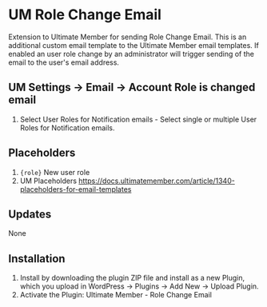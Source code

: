 # UM Role Change Email
Extension to Ultimate Member for sending Role Change Email. 
This is an additional custom email template to the Ultimate Member email templates. If enabled an user role change by an administrator will trigger sending of the email to the user's email address.

## UM Settings -> Email -> Account Role is changed email
1. Select User Roles for Notification emails - Select single or multiple User Roles for Notification emails.

## Placeholders
1. <code>{role}</code> New user role
2. UM Placeholders https://docs.ultimatemember.com/article/1340-placeholders-for-email-templates

## Updates
None

## Installation
1. Install by downloading the plugin ZIP file and install as a new Plugin, which you upload in WordPress -> Plugins -> Add New -> Upload Plugin.
2. Activate the Plugin: Ultimate Member - Role Change Email
